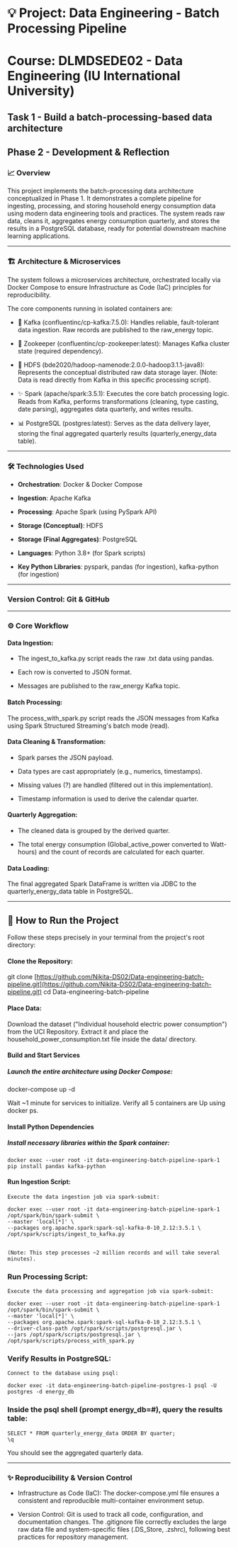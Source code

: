 # 💡 Project: Data Engineering - Batch Processing Pipeline

# Course: DLMDSEDE02 - Data Engineering (IU International University)
## Task 1 - Build a batch-processing-based data architecture
## Phase 2 - Development & Reflection

### 📈 Overview

This project implements the batch-processing data architecture conceptualized in Phase 1. It demonstrates a complete pipeline for ingesting, processing, and storing household energy consumption data using modern data engineering tools and practices. The system reads raw data, cleans it, aggregates energy consumption quarterly, and stores the results in a PostgreSQL database, ready for potential downstream machine learning applications.

---

### 🏗️ Architecture & Microservices

The system follows a microservices architecture, orchestrated locally via Docker Compose to ensure Infrastructure as Code (IaC) principles for reproducibility.

The core components running in isolated containers are:

- 📨 Kafka (confluentinc/cp-kafka:7.5.0): Handles reliable, fault-tolerant data ingestion. Raw records are published to the raw_energy topic.

- 🔗 Zookeeper (confluentinc/cp-zookeeper:latest): Manages Kafka cluster state (required dependency).

- 💾 HDFS (bde2020/hadoop-namenode:2.0.0-hadoop3.1.1-java8): Represents the conceptual distributed raw data storage layer. (Note: Data is read directly from Kafka in this specific processing script).

- ✨ Spark (apache/spark:3.5.1): Executes the core batch processing logic. Reads from Kafka, performs transformations (cleaning, type casting, date parsing), aggregates data quarterly, and writes results.

- 📊 PostgreSQL (postgres:latest): Serves as the data delivery layer, storing the final aggregated quarterly results (quarterly_energy_data table).

---

### 🛠️ Technologies Used

- **Orchestration**: Docker & Docker Compose

- **Ingestion**: Apache Kafka

- **Processing**: Apache Spark (using PySpark API)

- **Storage (Conceptual)**: HDFS

- **Storage (Final Aggregates)**: PostgreSQL

- **Languages**: Python 3.8+ (for Spark scripts)

- **Key Python Libraries**: pyspark, pandas (for ingestion), kafka-python (for ingestion)

---

### Version Control: Git & GitHub

---

### ⚙️ Core Workflow

#### Data Ingestion:

- The ingest_to_kafka.py script reads the raw .txt data using pandas.

- Each row is converted to JSON format.

- Messages are published to the raw_energy Kafka topic.

#### Batch Processing:

The process_with_spark.py script reads the JSON messages from Kafka using Spark Structured Streaming's batch mode (read).

#### Data Cleaning & Transformation:

- Spark parses the JSON payload.

- Data types are cast appropriately (e.g., numerics, timestamps).

- Missing values (?) are handled (filtered out in this implementation).

- Timestamp information is used to derive the calendar quarter.

#### Quarterly Aggregation:

- The cleaned data is grouped by the derived quarter.

- The total energy consumption (Global_active_power converted to Watt-hours) and the count of records are calculated for each quarter.

#### Data Loading:

The final aggregated Spark DataFrame is written via JDBC to the quarterly_energy_data table in PostgreSQL.

---

## 🚀 How to Run the Project

Follow these steps precisely in your terminal from the project's root directory:

#### Clone the Repository:

git clone [https://github.com/Nikita-DS02/Data-engineering-batch-pipeline.git](https://github.com/Nikita-DS02/Data-engineering-batch-pipeline.git)
cd Data-engineering-batch-pipeline


#### Place Data:
Download the dataset ("Individual household electric power consumption") from the UCI Repository. Extract it and place the household_power_consumption.txt file inside the data/ directory.

#### Build and Start Services
##### Launch the entire architecture using Docker Compose:

docker-compose up -d


Wait ~1 minute for services to initialize. Verify all 5 containers are Up using docker ps.

#### Install Python Dependencies
##### Install necessary libraries within the Spark container:

    docker exec --user root -it data-engineering-batch-pipeline-spark-1 pip install pandas kafka-python


#### Run Ingestion Script:
    Execute the data ingestion job via spark-submit:

    docker exec --user root -it data-engineering-batch-pipeline-spark-1 /opt/spark/bin/spark-submit \
    --master 'local[*]' \
    --packages org.apache.spark:spark-sql-kafka-0-10_2.12:3.5.1 \
    /opt/spark/scripts/ingest_to_kafka.py


    (Note: This step processes ~2 million records and will take several minutes).

### Run Processing Script:
    Execute the data processing and aggregation job via spark-submit:

    docker exec --user root -it data-engineering-batch-pipeline-spark-1 /opt/spark/bin/spark-submit \
    --master 'local[*]' \
    --packages org.apache.spark:spark-sql-kafka-0-10_2.12:3.5.1 \
    --driver-class-path /opt/spark/scripts/postgresql.jar \
    --jars /opt/spark/scripts/postgresql.jar \
    /opt/spark/scripts/process_with_spark.py


### Verify Results in PostgreSQL:

    Connect to the database using psql:

    docker exec -it data-engineering-batch-pipeline-postgres-1 psql -U postgres -d energy_db


### Inside the psql shell (prompt energy_db=#), query the results table:
    SELECT * FROM quarterly_energy_data ORDER BY quarter;
    \q


You should see the aggregated quarterly data.

---

### ✨ Reproducibility & Version Control

- Infrastructure as Code (IaC): The docker-compose.yml file ensures a consistent and reproducible multi-container environment setup.

- Version Control: Git is used to track all code, configuration, and documentation changes. The .gitignore file correctly excludes the large raw data file and system-specific files (.DS_Store, .zshrc), following best practices for repository management.